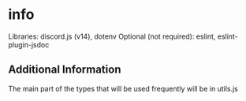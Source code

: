# info

Libraries: discord.js (v14), dotenv
Optional (not required): eslint, eslint-plugin-jsdoc

## Additional Information

The main part of the types that will be used frequently will be in utils.js
